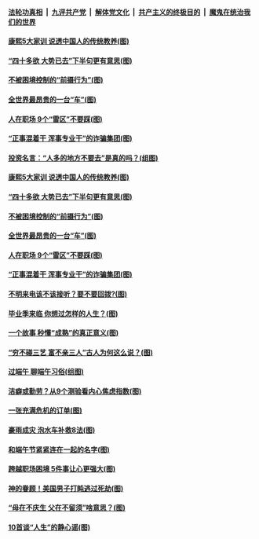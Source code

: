 ####  [法轮功真相](../../../../basic/blob/master/README.md?t=06272331) &nbsp;|&nbsp; [九评共产党](../../../../9ping.md/blob/master/README.md?t=06272331) &nbsp;|&nbsp; [解体党文化](../../../../jtdwh.md/blob/master/README.md?t=06272331)  &nbsp;|&nbsp; [共产主义的终极目的](../../../../gczydzjmd.md/blob/master/README.md?t=06272331) &nbsp;|&nbsp; [魔鬼在统治我们的世界](../../../../mgztzwmdsj.md/blob/master/README.md?t=06272331) 

#### [康熙5大家训 说透中国人的传统教养(图)](../pages/p8/937696.md?t=06272331) 

#### [“四十多欲 大势已去”下半句更有意思(图)](../pages/p8/937811.md?t=06272331) 

#### [不被困境控制的“前摄行为”(图)](../pages/p8/937145.md?t=06272331) 

#### [全世界最昂贵的一台“车”(图)](../pages/p8/937477.md?t=06272331) 

#### [人在职场 9个“雷区”不要踩(图)](../pages/p8/937766.md?t=06272331) 

#### [“正事混着干 浑事专业干”的诈骗集团(图)](../pages/p8/937732.md?t=06272331) 

#### [投资名言：“人多的地方不要去”是真的吗？(组图)](../pages/p8/937855.md?t=06272331) 

#### [康熙5大家训 说透中国人的传统教养(图)](../pages/p8/937696.md?t=06272331) 

#### [“四十多欲 大势已去”下半句更有意思(图)](../pages/p8/937811.md?t=06272331) 

#### [不被困境控制的“前摄行为”(图)](../pages/p8/937145.md?t=06272331) 

#### [全世界最昂贵的一台“车”(图)](../pages/p8/937477.md?t=06272331) 

#### [人在职场 9个“雷区”不要踩(图)](../pages/p8/937766.md?t=06272331) 

#### [“正事混着干 浑事专业干”的诈骗集团(图)](../pages/p8/937732.md?t=06272331) 

#### [不明来电该不该接听？要不要回拨?(图)](../pages/p8/936929.md?t=06272331) 

#### [毕业季来临 你想过怎样的人生？(图)](../pages/p8/937661.md?t=06272331) 

#### [一个故事 秒懂“成熟”的真正意义(图)](../pages/p8/936405.md?t=06272331) 

#### [“穷不碰三艺 富不亲三人”古人为何这么说？(图)](../pages/p8/937602.md?t=06272331) 

#### [过端午 聊端午习俗(组图)](../pages/p8/937246.md?t=06272331) 

#### [洁癖或勤劳？从9个测验看内心焦虑指数(图)](../pages/p8/937558.md?t=06272331) 

#### [一张充满危机的订单(图)](../pages/p8/936981.md?t=06272331) 

#### [豪雨成灾 泡水车补救8法(图)](../pages/p8/937526.md?t=06272331) 

#### [和端午节紧紧连在一起的名字(图)](../pages/p8/937448.md?t=06272331) 

#### [跨越职场困境 5件事让心更强大(图)](../pages/p8/937375.md?t=06272331) 

#### [神的眷顾！美国男子打盹逃过死劫(图)](../pages/p8/936985.md?t=06272331) 

#### [“母在不庆生 父在不留须”啥意思？(图)](../pages/p8/937234.md?t=06272331) 

#### [10首谈“人生”的静心谣(图)](../pages/p8/936965.md?t=06272331) 

